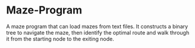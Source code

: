 # Maze-Program

A maze program that can load mazes from text files. It constructs a binary tree to navigate the maze, then identify the optimal route and walk through it from the starting node to the exiting node.
